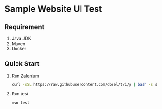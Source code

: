 Sample Website UI Test
======================

Requirement
-----------
1. Java JDK
2. Maven
3. Docker

Quick Start
-----------

1. Run [Zalenium](https://github.com/zalando/zalenium)

	```bash
	curl -sSL https://raw.githubusercontent.com/dosel/t/i/p | bash -s start
	```

2. Run test

	```bash
	mvn test
	```
